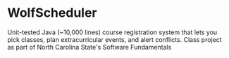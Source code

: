 # WolfScheduler
Unit-tested Java (~10,000 lines) course registration system that lets you pick classes, plan extracurricular events, and alert conflicts. Class project as part of North Carolina State's Software Fundamentals
